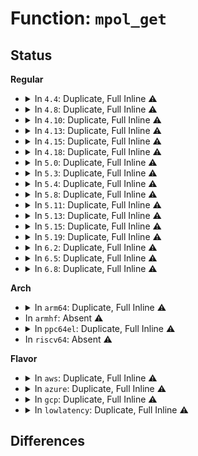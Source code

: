 # Function: <code>mpol_get</code>

## Status
<b>Regular</b>
<ul>
<li>
<details>
<summary>In <code>4.4</code>: Duplicate, Full Inline ⚠️</summary>

**Collision:** Static Duplication

**Inline:** Full

**Transformation:** False

**Instances:**

```
In kernel/sched/debug.c (ffffffff810c898e)
Location: include/linux/mempolicy.h:95
Inline: True
Inline callers:
  - kernel/sched/debug.c:proc_sched_show_task
```
```
In mm/shmem.c (ffffffff811a742d)
Location: include/linux/mempolicy.h:95
Inline: True
Inline callers:
  - mm/shmem.c:shmem_get_inode
```
```
In mm/mempolicy.c (ffffffff811e1c2b)
Location: include/linux/mempolicy.h:95
Inline: True
Inline callers:
  - mm/mempolicy.c:mpol_shared_policy_lookup
```
```
In fs/proc/task_mmu.c (ffffffff81277fe5)
Location: include/linux/mempolicy.h:95
Inline: True
Inline callers:
  - fs/proc/task_mmu.c:m_start
```
</details>
</li>
<li>
<details>
<summary>In <code>4.8</code>: Duplicate, Full Inline ⚠️</summary>

**Collision:** Static Duplication

**Inline:** Full

**Transformation:** False

**Instances:**

```
In kernel/sched/debug.c (ffffffff810cc97d)
Location: include/linux/mempolicy.h:95
Inline: True
Inline callers:
  - kernel/sched/debug.c:proc_sched_show_task
```
```
In mm/shmem.c (ffffffff811bd9c0)
Location: include/linux/mempolicy.h:95
Inline: True
Inline callers:
  - mm/shmem.c:shmem_get_inode
```
```
In mm/mempolicy.c (ffffffff812015ea)
Location: include/linux/mempolicy.h:95
Inline: True
Inline callers:
  - mm/mempolicy.c:mpol_shared_policy_lookup
```
```
In fs/proc/task_mmu.c (ffffffff812a4345)
Location: include/linux/mempolicy.h:95
Inline: True
Inline callers:
  - fs/proc/task_mmu.c:m_start
```
</details>
</li>
<li>
<details>
<summary>In <code>4.10</code>: Duplicate, Full Inline ⚠️</summary>

**Collision:** Static Duplication

**Inline:** Full

**Transformation:** False

**Instances:**

```
In kernel/sched/debug.c (ffffffff810d299d)
Location: include/linux/mempolicy.h:96
Inline: True
Inline callers:
  - kernel/sched/debug.c:proc_sched_show_task
```
```
In mm/shmem.c (ffffffff811ce03b)
Location: include/linux/mempolicy.h:96
Inline: True
Inline callers:
  - mm/shmem.c:shmem_get_inode
```
```
In mm/mempolicy.c (ffffffff812130da)
Location: include/linux/mempolicy.h:96
Inline: True
Inline callers:
  - mm/mempolicy.c:mpol_shared_policy_lookup
```
```
In fs/proc/task_mmu.c (ffffffff812b9842)
Location: include/linux/mempolicy.h:96
Inline: True
Inline callers:
  - fs/proc/task_mmu.c:m_start
```
</details>
</li>
<li>
<details>
<summary>In <code>4.13</code>: Duplicate, Full Inline ⚠️</summary>

**Collision:** Static Duplication

**Inline:** Full

**Transformation:** False

**Instances:**

```
In kernel/sched/debug.c (ffffffff810d21ea)
Location: include/linux/mempolicy.h:96
Inline: True
Inline callers:
  - kernel/sched/debug.c:proc_sched_show_task
```
```
In mm/shmem.c (ffffffff811d70e1)
Location: include/linux/mempolicy.h:96
Inline: True
Inline callers:
  - mm/shmem.c:shmem_get_inode
```
```
In mm/mempolicy.c (ffffffff8121e40c)
Location: include/linux/mempolicy.h:96
Inline: True
Inline callers:
  - mm/mempolicy.c:mpol_shared_policy_lookup
```
```
In fs/proc/task_mmu.c (ffffffff812c713c)
Location: include/linux/mempolicy.h:96
Inline: True
Inline callers:
  - fs/proc/task_mmu.c:m_start
```
</details>
</li>
<li>
<details>
<summary>In <code>4.15</code>: Duplicate, Full Inline ⚠️</summary>

**Collision:** Static Duplication

**Inline:** Full

**Transformation:** False

**Instances:**

```
In kernel/sched/debug.c (ffffffff810d9d8b)
Location: include/linux/mempolicy.h:97
Inline: True
Inline callers:
  - kernel/sched/debug.c:proc_sched_show_task
```
```
In mm/shmem.c (ffffffff811ed126)
Location: include/linux/mempolicy.h:97
Inline: True
Inline callers:
  - mm/shmem.c:shmem_get_inode
```
```
In mm/mempolicy.c (ffffffff8123965c)
Location: include/linux/mempolicy.h:97
Inline: True
Inline callers:
  - mm/mempolicy.c:mpol_shared_policy_lookup
```
```
In fs/proc/task_mmu.c (ffffffff812ead3c)
Location: include/linux/mempolicy.h:97
Inline: True
Inline callers:
  - fs/proc/task_mmu.c:m_start
```
</details>
</li>
<li>
<details>
<summary>In <code>4.18</code>: Duplicate, Full Inline ⚠️</summary>

**Collision:** Static Duplication

**Inline:** Full

**Transformation:** False

**Instances:**

```
In kernel/sched/debug.c (ffffffff810e0d96)
Location: include/linux/mempolicy.h:97
Inline: True
Inline callers:
  - kernel/sched/debug.c:proc_sched_show_task
```
```
In mm/shmem.c (ffffffff8120fe06)
Location: include/linux/mempolicy.h:97
Inline: True
Inline callers:
  - mm/shmem.c:shmem_get_inode
```
```
In mm/mempolicy.c (ffffffff8125cbfc)
Location: include/linux/mempolicy.h:97
Inline: True
Inline callers:
  - mm/mempolicy.c:mpol_shared_policy_lookup
```
```
In fs/proc/task_mmu.c (ffffffff813188f0)
Location: include/linux/mempolicy.h:97
Inline: True
Inline callers:
  - fs/proc/task_mmu.c:m_start
```
</details>
</li>
<li>
<details>
<summary>In <code>5.0</code>: Duplicate, Full Inline ⚠️</summary>

**Collision:** Static Duplication

**Inline:** Full

**Transformation:** False

**Instances:**

```
In kernel/sched/debug.c (ffffffff810eb54c)
Location: include/linux/mempolicy.h:97
Inline: True
Inline callers:
  - kernel/sched/debug.c:proc_sched_show_task
```
```
In mm/shmem.c (ffffffff812251d6)
Location: include/linux/mempolicy.h:97
Inline: True
Inline callers:
  - mm/shmem.c:shmem_get_inode
```
```
In mm/mempolicy.c (ffffffff812714dc)
Location: include/linux/mempolicy.h:97
Inline: True
Inline callers:
  - mm/mempolicy.c:mpol_shared_policy_lookup
  - mm/mempolicy.c:kernel_get_mempolicy
```
```
In fs/proc/task_mmu.c (ffffffff8132f70f)
Location: include/linux/mempolicy.h:97
Inline: True
```
</details>
</li>
<li>
<details>
<summary>In <code>5.3</code>: Duplicate, Full Inline ⚠️</summary>

**Collision:** Static Duplication

**Inline:** Full

**Transformation:** False

**Instances:**

```
In kernel/sched/debug.c (ffffffff810f238b)
Location: include/linux/mempolicy.h:97
Inline: True
Inline callers:
  - kernel/sched/debug.c:proc_sched_show_task
```
```
In mm/shmem.c (ffffffff81232394)
Location: include/linux/mempolicy.h:97
Inline: True
Inline callers:
  - mm/shmem.c:shmem_get_inode
```
```
In mm/mempolicy.c (ffffffff8128caec)
Location: include/linux/mempolicy.h:97
Inline: True
Inline callers:
  - mm/mempolicy.c:mpol_shared_policy_lookup
  - mm/mempolicy.c:kernel_get_mempolicy
```
```
In fs/proc/task_mmu.c (ffffffff8135750e)
Location: include/linux/mempolicy.h:97
Inline: True
```
</details>
</li>
<li>
<details>
<summary>In <code>5.4</code>: Duplicate, Full Inline ⚠️</summary>

**Collision:** Static Duplication

**Inline:** Full

**Transformation:** False

**Instances:**

```
In kernel/sched/debug.c (ffffffff810fe04b)
Location: include/linux/mempolicy.h:97
Inline: True
Inline callers:
  - kernel/sched/debug.c:proc_sched_show_task
```
```
In mm/shmem.c (ffffffff812405c4)
Location: include/linux/mempolicy.h:97
Inline: True
Inline callers:
  - mm/shmem.c:shmem_get_inode
```
```
In mm/mempolicy.c (ffffffff8129c71c)
Location: include/linux/mempolicy.h:97
Inline: True
Inline callers:
  - mm/mempolicy.c:mpol_shared_policy_lookup
  - mm/mempolicy.c:kernel_get_mempolicy
```
```
In fs/proc/task_mmu.c (ffffffff8136f73e)
Location: include/linux/mempolicy.h:97
Inline: True
```
</details>
</li>
<li>
<details>
<summary>In <code>5.8</code>: Duplicate, Full Inline ⚠️</summary>

**Collision:** Static Duplication

**Inline:** Full

**Transformation:** False

**Instances:**

```
In kernel/sched/debug.c (ffffffff81105a71)
Location: include/linux/mempolicy.h:97
Inline: True
Inline callers:
  - kernel/sched/debug.c:sched_show_numa
```
```
In mm/shmem.c (ffffffff8127154f)
Location: include/linux/mempolicy.h:97
Inline: True
Inline callers:
  - mm/shmem.c:shmem_get_inode
```
```
In mm/mempolicy.c (ffffffff812d036c)
Location: include/linux/mempolicy.h:97
Inline: True
Inline callers:
  - mm/mempolicy.c:mpol_shared_policy_lookup
  - mm/mempolicy.c:do_get_mempolicy
```
```
In fs/proc/task_mmu.c (ffffffff813b7560)
Location: include/linux/mempolicy.h:97
Inline: True
Inline callers:
  - fs/proc/task_mmu.c:hold_task_mempolicy
```
</details>
</li>
<li>
<details>
<summary>In <code>5.11</code>: Duplicate, Full Inline ⚠️</summary>

**Collision:** Static Duplication

**Inline:** Full

**Transformation:** False

**Instances:**

```
In kernel/sched/debug.c (ffffffff811040c1)
Location: include/linux/mempolicy.h:97
Inline: True
Inline callers:
  - kernel/sched/debug.c:sched_show_numa
```
```
In mm/shmem.c (ffffffff81278507)
Location: include/linux/mempolicy.h:97
Inline: True
Inline callers:
  - mm/shmem.c:shmem_get_inode
```
```
In mm/mempolicy.c (ffffffff812dbe8c)
Location: include/linux/mempolicy.h:97
Inline: True
Inline callers:
  - mm/mempolicy.c:mpol_shared_policy_lookup
  - mm/mempolicy.c:do_get_mempolicy
```
```
In fs/proc/task_mmu.c (ffffffff813c8e50)
Location: include/linux/mempolicy.h:97
Inline: True
Inline callers:
  - fs/proc/task_mmu.c:hold_task_mempolicy
```
</details>
</li>
<li>
<details>
<summary>In <code>5.13</code>: Duplicate, Full Inline ⚠️</summary>

**Collision:** Static Duplication

**Inline:** Full

**Transformation:** False

**Instances:**

```
In kernel/sched/debug.c (ffffffff81106de1)
Location: include/linux/mempolicy.h:97
Inline: True
Inline callers:
  - kernel/sched/debug.c:sched_show_numa
```
```
In mm/shmem.c (ffffffff8127d48e)
Location: include/linux/mempolicy.h:97
Inline: True
Inline callers:
  - mm/shmem.c:shmem_get_inode
```
```
In mm/mempolicy.c (ffffffff812e36fc)
Location: include/linux/mempolicy.h:97
Inline: True
Inline callers:
  - mm/mempolicy.c:mpol_shared_policy_lookup
  - mm/mempolicy.c:do_get_mempolicy
```
```
In fs/proc/task_mmu.c (ffffffff813cff20)
Location: include/linux/mempolicy.h:97
Inline: True
Inline callers:
  - fs/proc/task_mmu.c:hold_task_mempolicy
```
</details>
</li>
<li>
<details>
<summary>In <code>5.15</code>: Duplicate, Full Inline ⚠️</summary>

**Collision:** Static Duplication

**Inline:** Full

**Transformation:** False

**Instances:**

```
In kernel/sched/debug.c (ffffffff811249c6)
Location: include/linux/mempolicy.h:94
Inline: True
Inline callers:
  - kernel/sched/debug.c:sched_show_numa
```
```
In mm/shmem.c (ffffffff812bb611)
Location: include/linux/mempolicy.h:94
Inline: True
Inline callers:
  - mm/shmem.c:shmem_get_inode
```
```
In mm/mempolicy.c (ffffffff8132a91c)
Location: include/linux/mempolicy.h:94
Inline: True
Inline callers:
  - mm/mempolicy.c:mpol_shared_policy_lookup
  - mm/mempolicy.c:do_get_mempolicy
```
```
In fs/proc/task_mmu.c (ffffffff81421540)
Location: include/linux/mempolicy.h:94
Inline: True
Inline callers:
  - fs/proc/task_mmu.c:hold_task_mempolicy
```
</details>
</li>
<li>
<details>
<summary>In <code>5.19</code>: Duplicate, Full Inline ⚠️</summary>

**Collision:** Static Duplication

**Inline:** Full

**Transformation:** False

**Instances:**

```
In mm/shmem.c (ffffffff81316179)
Location: include/linux/mempolicy.h:94
Inline: True
Inline callers:
  - mm/shmem.c:shmem_get_inode
```
```
In mm/mempolicy.c (ffffffff8139a2b6)
Location: include/linux/mempolicy.h:94
Inline: True
Inline callers:
  - mm/mempolicy.c:mpol_shared_policy_lookup
  - mm/mempolicy.c:do_get_mempolicy
```
```
In fs/proc/task_mmu.c (ffffffff81497a00)
Location: include/linux/mempolicy.h:94
Inline: True
Inline callers:
  - fs/proc/task_mmu.c:hold_task_mempolicy
```
</details>
</li>
<li>
<details>
<summary>In <code>6.2</code>: Duplicate, Full Inline ⚠️</summary>

**Collision:** Static Duplication

**Inline:** Full

**Transformation:** False

**Instances:**

```
In mm/shmem.c (ffffffff8138a2c3)
Location: include/linux/mempolicy.h:94
Inline: True
Inline callers:
  - mm/shmem.c:shmem_get_inode
```
```
In mm/mempolicy.c (ffffffff8141a2c6)
Location: include/linux/mempolicy.h:94
Inline: True
Inline callers:
  - mm/mempolicy.c:mpol_shared_policy_lookup
  - mm/mempolicy.c:do_get_mempolicy
```
```
In fs/proc/task_mmu.c (ffffffff8152b9b0)
Location: include/linux/mempolicy.h:94
Inline: True
Inline callers:
  - fs/proc/task_mmu.c:hold_task_mempolicy
```
</details>
</li>
<li>
<details>
<summary>In <code>6.5</code>: Duplicate, Full Inline ⚠️</summary>

**Collision:** Static Duplication

**Inline:** Full

**Transformation:** False

**Instances:**

```
In mm/shmem.c (ffffffff813bccef)
Location: include/linux/mempolicy.h:94
Inline: True
Inline callers:
  - mm/shmem.c:shmem_show_options
  - mm/shmem.c:shmem_get_inode
```
```
In mm/mempolicy.c (ffffffff8144d866)
Location: include/linux/mempolicy.h:94
Inline: True
Inline callers:
  - mm/mempolicy.c:mpol_shared_policy_lookup
  - mm/mempolicy.c:do_get_mempolicy
```
```
In fs/proc/task_mmu.c (ffffffff81563d30)
Location: include/linux/mempolicy.h:94
Inline: True
Inline callers:
  - fs/proc/task_mmu.c:hold_task_mempolicy
```
</details>
</li>
<li>
<details>
<summary>In <code>6.8</code>: Duplicate, Full Inline ⚠️</summary>

**Collision:** Static Duplication

**Inline:** Full

**Transformation:** False

**Instances:**

```
In mm/shmem.c (ffffffff813e7b40)
Location: include/linux/mempolicy.h:94
Inline: True
Inline callers:
  - mm/shmem.c:shmem_show_options
  - mm/shmem.c:__shmem_get_inode
```
```
In mm/mempolicy.c (ffffffff81487496)
Location: include/linux/mempolicy.h:94
Inline: True
Inline callers:
  - mm/mempolicy.c:mpol_shared_policy_lookup
  - mm/mempolicy.c:do_mbind
  - mm/mempolicy.c:do_get_mempolicy
```
```
In fs/proc/task_mmu.c (ffffffff8159a610)
Location: include/linux/mempolicy.h:94
Inline: True
Inline callers:
  - fs/proc/task_mmu.c:hold_task_mempolicy
```
</details>
</li>
</ul>
<b>Arch</b>
<ul>
<li>
<details>
<summary>In <code>arm64</code>: Duplicate, Full Inline ⚠️</summary>

**Collision:** Static Duplication

**Inline:** Full

**Transformation:** False

**Instances:**

```
In kernel/sched/debug.c (ffff800010163144)
Location: include/linux/mempolicy.h:97
Inline: True
Inline callers:
  - kernel/sched/debug.c:proc_sched_show_task
```
```
In mm/shmem.c (ffff8000102d200c)
Location: include/linux/mempolicy.h:97
Inline: True
Inline callers:
  - mm/shmem.c:shmem_get_inode
```
```
In mm/mempolicy.c (ffff80001033b64c)
Location: include/linux/mempolicy.h:97
Inline: True
Inline callers:
  - mm/mempolicy.c:mpol_shared_policy_lookup
  - mm/mempolicy.c:kernel_get_mempolicy
```
```
In fs/proc/task_mmu.c (ffff800010439980)
Location: include/linux/mempolicy.h:97
Inline: True
```
</details>
</li>
<li>
In <code>armhf</code>: Absent ⚠️
</li>
<li>
<details>
<summary>In <code>ppc64el</code>: Duplicate, Full Inline ⚠️</summary>

**Collision:** Static Duplication

**Inline:** Full

**Transformation:** False

**Instances:**

```
In kernel/sched/debug.c (c0000000001ba130)
Location: include/linux/mempolicy.h:97
Inline: True
Inline callers:
  - kernel/sched/debug.c:proc_sched_show_task
```
```
In mm/shmem.c (c00000000038f7a8)
Location: include/linux/mempolicy.h:97
Inline: True
Inline callers:
  - mm/shmem.c:shmem_get_inode
```
```
In mm/mempolicy.c (c000000000416398)
Location: include/linux/mempolicy.h:97
Inline: True
Inline callers:
  - mm/mempolicy.c:mpol_shared_policy_lookup
  - mm/mempolicy.c:kernel_get_mempolicy
```
```
In fs/proc/task_mmu.c (c00000000054ae6c)
Location: include/linux/mempolicy.h:97
Inline: True
```
</details>
</li>
<li>
In <code>riscv64</code>: Absent ⚠️
</li>
</ul>
<b>Flavor</b>
<ul>
<li>
<details>
<summary>In <code>aws</code>: Duplicate, Full Inline ⚠️</summary>

**Collision:** Static Duplication

**Inline:** Full

**Transformation:** False

**Instances:**

```
In kernel/sched/debug.c (ffffffff810f736b)
Location: include/linux/mempolicy.h:97
Inline: True
Inline callers:
  - kernel/sched/debug.c:proc_sched_show_task
```
```
In mm/shmem.c (ffffffff81238c14)
Location: include/linux/mempolicy.h:97
Inline: True
Inline callers:
  - mm/shmem.c:shmem_get_inode
```
```
In mm/mempolicy.c (ffffffff81294cfc)
Location: include/linux/mempolicy.h:97
Inline: True
Inline callers:
  - mm/mempolicy.c:mpol_shared_policy_lookup
  - mm/mempolicy.c:kernel_get_mempolicy
```
```
In fs/proc/task_mmu.c (ffffffff81367d1e)
Location: include/linux/mempolicy.h:97
Inline: True
```
</details>
</li>
<li>
<details>
<summary>In <code>azure</code>: Duplicate, Full Inline ⚠️</summary>

**Collision:** Static Duplication

**Inline:** Full

**Transformation:** False

**Instances:**

```
In kernel/sched/debug.c (ffffffff810e753b)
Location: include/linux/mempolicy.h:97
Inline: True
Inline callers:
  - kernel/sched/debug.c:proc_sched_show_task
```
```
In mm/shmem.c (ffffffff8122bc54)
Location: include/linux/mempolicy.h:97
Inline: True
Inline callers:
  - mm/shmem.c:shmem_get_inode
```
```
In mm/mempolicy.c (ffffffff8128690c)
Location: include/linux/mempolicy.h:97
Inline: True
Inline callers:
  - mm/mempolicy.c:mpol_shared_policy_lookup
  - mm/mempolicy.c:kernel_get_mempolicy
```
```
In fs/proc/task_mmu.c (ffffffff81358bce)
Location: include/linux/mempolicy.h:97
Inline: True
```
</details>
</li>
<li>
<details>
<summary>In <code>gcp</code>: Duplicate, Full Inline ⚠️</summary>

**Collision:** Static Duplication

**Inline:** Full

**Transformation:** False

**Instances:**

```
In kernel/sched/debug.c (ffffffff810f457b)
Location: include/linux/mempolicy.h:97
Inline: True
Inline callers:
  - kernel/sched/debug.c:proc_sched_show_task
```
```
In mm/shmem.c (ffffffff812369b4)
Location: include/linux/mempolicy.h:97
Inline: True
Inline callers:
  - mm/shmem.c:shmem_get_inode
```
```
In mm/mempolicy.c (ffffffff81292b0c)
Location: include/linux/mempolicy.h:97
Inline: True
Inline callers:
  - mm/mempolicy.c:mpol_shared_policy_lookup
  - mm/mempolicy.c:kernel_get_mempolicy
```
```
In fs/proc/task_mmu.c (ffffffff813657ee)
Location: include/linux/mempolicy.h:97
Inline: True
```
</details>
</li>
<li>
<details>
<summary>In <code>lowlatency</code>: Duplicate, Full Inline ⚠️</summary>

**Collision:** Static Duplication

**Inline:** Full

**Transformation:** False

**Instances:**

```
In kernel/sched/debug.c (ffffffff810fee5d)
Location: include/linux/mempolicy.h:97
Inline: True
Inline callers:
  - kernel/sched/debug.c:proc_sched_show_task
```
```
In mm/shmem.c (ffffffff81243ce4)
Location: include/linux/mempolicy.h:97
Inline: True
Inline callers:
  - mm/shmem.c:shmem_get_inode
```
```
In mm/mempolicy.c (ffffffff812a28e5)
Location: include/linux/mempolicy.h:97
Inline: True
Inline callers:
  - mm/mempolicy.c:mpol_shared_policy_lookup
  - mm/mempolicy.c:kernel_get_mempolicy
```
```
In fs/proc/task_mmu.c (ffffffff8137854e)
Location: include/linux/mempolicy.h:97
Inline: True
```
</details>
</li>
</ul>

## Differences
